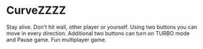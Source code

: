 # CurveZZZZ
Stay alive. Don't hit wall, other player or yourself. Using two buttons you can move in every direction. Additional two buttons can turn on TURBO mode and Pause game. Fun multiplayer game.
